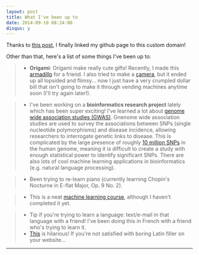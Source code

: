 ```yaml
---
layout: post
title: What I've been up to
date: 2014-09-10 08:24:00
disqus: y
---
```


Thanks to [this post](https://medium.com/@LovettLovett/github-pages-godaddy-f0318c2f25a), I finally linked my github page to this custom domain!

Other than that, here's a list of some things I've been up to:
> - **Origami**: Origami make really cute gifts! Recently, I made this [armadillo](http://www.origami-resource-center.com/images/dollarArmadillo.jpg) for a friend. I also tried to make a [camera](http://www.origami-guide.com/origami-money-camera.html), but it ended up all lopsided and flimsy... now I just have a very crumpled dollar bill that isn't going to make it through vending machines anytime soon (I'll try again later!).

> - I've been working on a **bioinformatics research project** lately which has been super exciting! I've learned a lot about [genome wide association studies (GWAS)](http://www.genome.gov/20019523). Gnenome wide association studies are used to survey the associations between SNPs (single nucleotide polymorphisms) and disease incidence, allowing researchers to interrogate genetic links to disease. This is complicated by the large presence of roughly [10 million SNPs](http://ghr.nlm.nih.gov/handbook/genomicresearch/snp) in the human genome, meaning it is difficult to create a study with enough statistical power to identify significant SNPs. There are also lots of cool machine learning applications in bioinformatics (e.g. natural language processing).

> - Been trying to re-learn piano (currently learning Chopin's Nocturne in E-flat Major, Op. 9 No. 2).

> - This is a neat [machine learning course](https://www.coursera.org/course/ml), although I haven't completed it yet.

> - Tip if you're trying to learn a language: text/e-mail in that language with a friend! I've been doing this in French with a friend who's trying to learn it.
> - [This](http://mashable.com/2013/07/11/lorem-ipsum/) is hilarious! If you're not satisfied with boring Latin filler on your website...

---